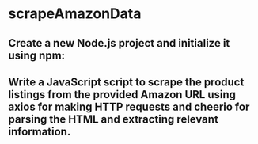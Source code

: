 # scrapeAmazonData

## Create a new Node.js project and initialize it using npm:

## Write a JavaScript script to scrape the product listings from the provided Amazon URL using axios for making HTTP requests and cheerio for parsing the HTML and extracting relevant information.
